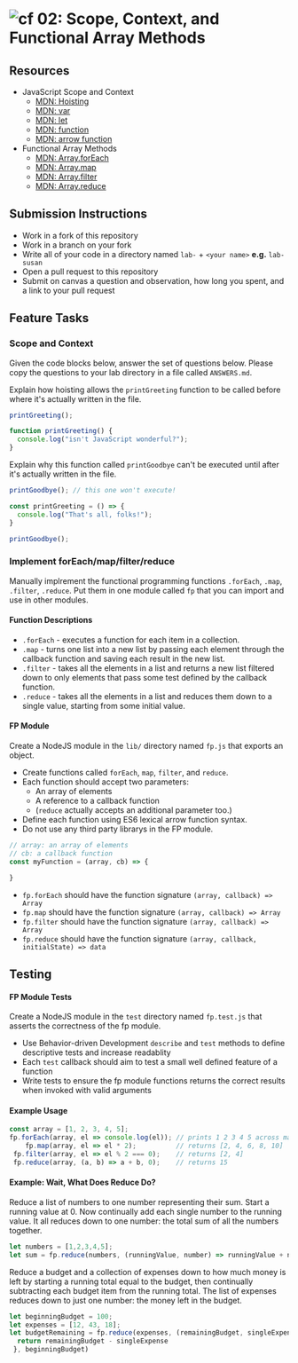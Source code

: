 ![cf](https://i.imgur.com/7v5ASc8.png) 02: Scope, Context, and Functional Array Methods
======

## Resources
* JavaScript Scope and Context
  * [MDN: Hoisting](https://developer.mozilla.org/en-US/docs/Glossary/Hoisting)
  * [MDN: var](https://developer.mozilla.org/en-US/docs/Web/JavaScript/Reference/Statements/var)
  * [MDN: let](https://developer.mozilla.org/en-US/docs/Web/JavaScript/Reference/Statements/let)
  * [MDN: function](https://developer.mozilla.org/en-US/docs/Web/JavaScript/Reference/Statements/function)
  * [MDN: arrow function](https://developer.mozilla.org/en-US/docs/Web/JavaScript/Reference/Statements/function)
* Functional Array Methods
  * [MDN: Array.forEach](https://developer.mozilla.org/en-US/docs/Web/JavaScript/Reference/Global_Objects/Array/forEach)
  * [MDN: Array.map](https://developer.mozilla.org/en-US/docs/Web/JavaScript/Reference/Global_Objects/Array/map)
  * [MDN: Array.filter](https://developer.mozilla.org/en-US/docs/Web/JavaScript/Reference/Global_Objects/Array/filter)
  * [MDN: Array.reduce](https://developer.mozilla.org/en-US/docs/Web/JavaScript/Reference/Global_Objects/Array/reduce)

## Submission Instructions
* Work in a fork of this repository
* Work in a branch on your fork
* Write all of your code in a directory named `lab-` + `<your name>` **e.g.** `lab-susan`
* Open a pull request to this repository
* Submit on canvas a question and observation, how long you spent, and a link to your pull request

## Feature Tasks
### Scope and Context
Given the code blocks below, answer the set of questions below. Please copy the
questions to your lab directory in a file called `ANSWERS.md`.

Explain how hoisting allows the `printGreeting` function to be called before
where it's actually written in the file.

```js
printGreeting();

function printGreeting() {
  console.log("isn't JavaScript wonderful?");
}
```

Explain why this function called `printGoodbye` can't be executed until after
it's actually written in the file.

```js
printGoodbye(); // this one won't execute!

const printGreeting = () => {
  console.log("That's all, folks!");
}

printGoodbye();
```

### Implement forEach/map/filter/reduce
Manually implrement the functional programming functions `.forEach`, `.map`,
`.filter`, `.reduce`. Put them in one module called `fp` that you can import
and use in other modules.

#### Function Descriptions
* `.forEach` - executes a function for each item in a collection.
* `.map` - turns one list into a new list by passing each element through
  the callback function and saving each result in the new list.
* `.filter` - takes all the elements in a list and returns a new list
  filtered down to only elements that pass some test defined by the
  callback function.
* `.reduce` - takes all the elements in a list and reduces them down
  to a single value, starting from some initial value.

#### FP Module
Create a NodeJS module in the `lib/` directory named `fp.js` that exports an
object.

* Create functions called `forEach`, `map`, `filter`, and `reduce`.
* Each function should accept two parameters:
  * An array of elements
  * A reference to a callback function
  * (`reduce` actually accepts an additional parameter too.)
* Define each function using ES6 lexical arrow function syntax.
* Do not use any third party librarys in the FP module.

```js
// array: an array of elements
// cb: a callback function
const myFunction = (array, cb) => {

}
```

* `fp.forEach` should have the function signature `(array, callback) => Array`
* `fp.map` should have the function signature `(array, callback) => Array`
* `fp.filter` should have the function signature `(array, callback) => Array`
* `fp.reduce` should have the function signature `(array, callback, initialState) => data`

## Testing
#### FP Module Tests
Create a NodeJS module in the `test` directory named `fp.test.js` that
asserts the correctness of the fp module.

* Use Behavior-driven Development `describe` and `test` methods to define
  descriptive tests and increase readablity
* Each `test` callback should aim to test a small well defined feature of a function
* Write tests to ensure the fp module functions returns the correct results
  when invoked with valid arguments

#### Example Usage
```js
const array = [1, 2, 3, 4, 5];
fp.forEach(array, el => console.log(el)); // prints 1 2 3 4 5 across many lines
    fp.map(array, el => el * 2);          // returns [2, 4, 6, 8, 10]
 fp.filter(array, el => el % 2 === 0);    // returns [2, 4]
 fp.reduce(array, (a, b) => a + b, 0);    // returns 15
```

#### Example: Wait, What Does Reduce Do?
Reduce a list of numbers to one number representing their sum. Start a
running value at 0. Now continually add each single number to the running
value. It all reduces down to one number: the total sum of all the numbers
together.

```js
let numbers = [1,2,3,4,5];
let sum = fp.reduce(numbers, (runningValue, number) => runningValue + number, 0)
```

Reduce a budget and a collection of expenses down to how much money is left
by starting a running total equal to the budget, then continually subtracting
each budget item from the running total. The list of expenses reduces down to
just one number: the money left in the budget.

```js
let beginningBudget = 100;
let expenses = [12, 43, 18];
let budgetRemaining = fp.reduce(expenses, (remainingBudget, singleExpense) => {
  return remainingBudget - singleExpense
 }, beginningBudget)
```

